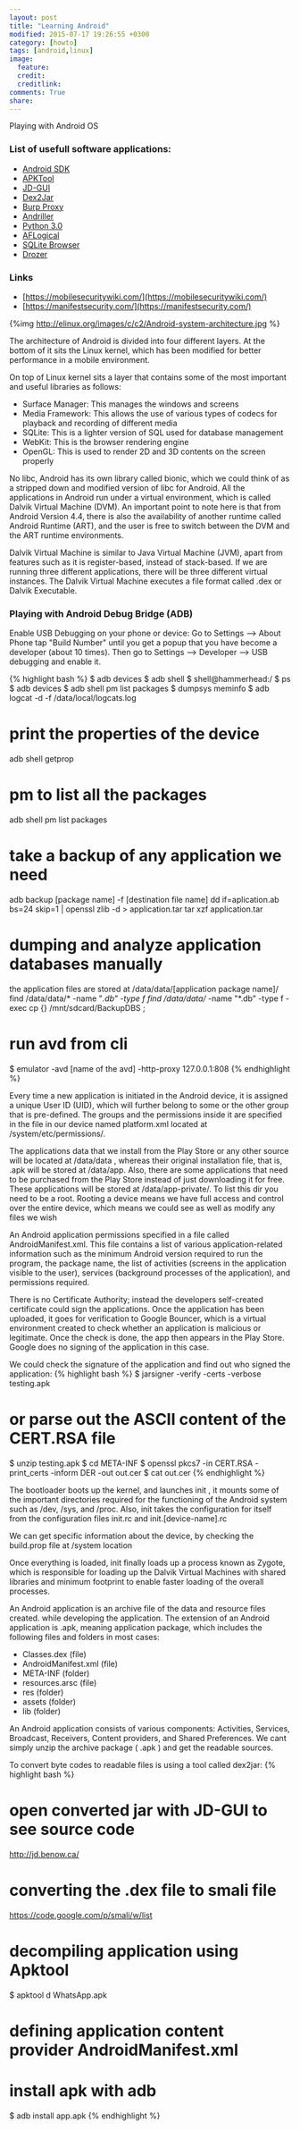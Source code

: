 ```yaml
---
layout: post
title: "Learning Android"
modified: 2015-07-17 19:26:55 +0300
category: [howto]
tags: [android,linux]
image:
  feature:
  credit:
  creditlink:
comments: True
share:
---
```

Playing with Android OS

### List of usefull software applications:
- [Android SDK](https://developer.android.com/sdk/index.html)
- [APKTool](https://code.google.com/p/android-apktool/downloads/list)
- [JD-GUI](http://jd.benow.ca/)
- [Dex2Jar](https://github.com/pxb1988/dex2jar)
- [Burp Proxy](http://portswigger.net/burp/download.html)
- [Andriller](http://android.saz.lt/cgi-bin/download.py)
- [Python 3.0](http://python.org/download/releases/3.0/)
- [AFLogical](https://github.com/viaforensics/android-forensics)
- [SQLite Browser](https://github.com/sqlitebrowser/sqlitebrowser)
- [Drozer](https://www.mwrinfosecurity.com/products/drozer/community-edition/)

### Links
- [https://mobilesecuritywiki.com/](https://mobilesecuritywiki.com/)
- [https://manifestsecurity.com/](https://manifestsecurity.com/)

{%img http://elinux.org/images/c/c2/Android-system-architecture.jpg %}

The architecture of Android is divided into four different layers.
At the bottom of it sits the Linux kernel, which has been modified for better performance in a mobile environment.

On top of Linux kernel sits a layer that contains some of the most important and useful libraries as follows:

- Surface Manager: This manages the windows and screens
- Media Framework: This allows the use of various types of codecs for playback and recording of different media
- SQLite: This is a lighter version of SQL used for database management
- WebKit: This is the browser rendering engine
- OpenGL: This is used to render 2D and 3D contents on the screen properly

No libc, Android has its own library called bionic, which we could think of as a stripped down and modified version of libc for Android. All the applications in Android run under a virtual environment, which is called Dalvik Virtual Machine (DVM). An important point to note here is that from Android Version 4.4, there is also the availability of another runtime called Android Runtime (ART), and the user is free to switch between the DVM and the ART
runtime environments.

Dalvik Virtual Machine is similar to Java Virtual Machine (JVM), apart from features such as it is register-based, instead of stack-based. If we are running three different applications, there will be three different virtual instances. The Dalvik Virtual Machine executes a file format called .dex or Dalvik Executable.

### Playing with Android Debug Bridge (ADB)
Enable USB Debugging on your phone or device:
Go to Settings --> About Phone tap "Build Number" until you get a popup that you have become a developer (about 10 times). Then go to Settings --> Developer --> USB debugging and enable it.

{% highlight bash %}
$ adb devices
$ adb shell
$ shell@hammerhead:/ $ ps
$ adb devices
$ adb shell pm list packages
$ dumpsys meminfo
$ adb logcat -d -f /data/local/logcats.log

# print the properties of the device
adb shell getprop

# pm to list all the packages
adb shell pm list packages

# take a backup of any application we need
adb backup [package name] -f [destination file name]
dd if=aplication.ab bs=24 skip=1 | openssl zlib -d > application.tar
tar xzf application.tar

# dumping and analyze application databases manually
the application files are stored at  /data/data/[application package name]/
find /data/data/* -name "*.db" -type f
find /data/data/* -name "*.db" -type f -exec cp {} /mnt/sdcard/BackupDBS \;

# run avd from cli
$ emulator -avd [name of the avd] -http-proxy 127.0.0.1:808
{% endhighlight %}

Every time a new application is initiated in the Android device, it is assigned a unique User ID (UID), which will further belong to some or the other group that is pre-defined. The groups and the permissions inside it are specified in the file in our device named  platform.xml located at  /system/etc/permissions/.

The applications data that we install from the Play Store or any other source will be located at  /data/data , whereas their original installation file, that is, .apk will be stored at  /data/app. Also, there are some applications that need to be purchased from the Play Store instead of just downloading it for free. These applications will be stored at  /data/app-private/. To list this dir you need to be a root. Rooting a device means we have full access and control over the entire device, which means we could see as well as modify any files we wish

An Android application permissions specified in a file called  AndroidManifest.xml. This file contains a list of various application-related information such as the minimum Android version required to run the program, the package name, the list of activities (screens in the application visible to the user), services (background processes of the application), and permissions required.

There is no Certificate Authority; instead the developers self-created certificate could sign the applications. Once the application has been uploaded, it goes for verification to Google Bouncer, which is a virtual environment created to check whether an application is malicious or legitimate. Once the check is done, the app then appears in the Play Store. Google does no signing of the application in this case.

We could check the signature of the application and find out who signed the application:
{% highlight bash %}
$ jarsigner -verify -certs -verbose testing.apk
# or parse out the ASCII content of the CERT.RSA file
$ unzip testing.apk
$ cd META-INF
$ openssl pkcs7 -in CERT.RSA -print_certs -inform DER -out out.cer
$ cat out.cer
{% endhighlight %}

The bootloader boots up the kernel, and launches  init , it mounts some of the important directories required for the functioning of the Android system such as  /dev, /sys, and /proc. Also, init takes the configuration for itself from the configuration files  init.rc and  init.[device-name].rc

We can get specific information about the device, by checking the build.prop file at /system location

Once everything is loaded,  init finally loads up a process known as Zygote, which is responsible for loading up the Dalvik Virtual Machines with shared libraries and minimum footprint to enable faster loading of the overall processes.

An Android application is an archive file of the data and resource files created.
while developing the application. The extension of an Android application is .apk, meaning application package, which includes the following files and folders in most cases:

- Classes.dex (file)
- AndroidManifest.xml (file)
- META-INF (folder)
- resources.arsc (file)
- res (folder)
- assets (folder)
- lib (folder)

An Android application consists of various components: Activities, Services, Broadcast, Receivers, Content providers, and Shared Preferences.
We cant simply unzip the archive package ( .apk ) and get the readable sources.

To convert byte codes to readable files is using a tool called dex2jar:
{% highlight bash %}
# open converted jar with JD-GUI to see source code
http://jd.benow.ca/

# converting the .dex file to smali file
https://code.google.com/p/smali/w/list

# decompiling application using Apktool
$ apktool d WhatsApp.apk

# defining application content provider  AndroidManifest.xml
<provider
android:name="com.test.example.DataProvider"
android:authorities ="com.test.example.DataProvider">
</provider>

# install apk with adb
$ adb install app.apk
{% endhighlight %}
